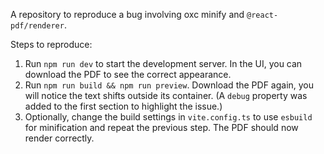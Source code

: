A repository to reproduce a bug involving oxc minify and `@react-pdf/renderer`.

Steps to reproduce:

1. Run `npm run dev` to start the development server. In the UI, you can download the PDF to see the correct appearance.
2. Run `npm run build && npm run preview`. Download the PDF again, you will notice the text shifts outside its container. (A `debug` property was added to the first section to highlight the issue.)
3. Optionally, change the build settings in `vite.config.ts` to use `esbuild` for minification and repeat the previous step. The PDF should now render correctly.
